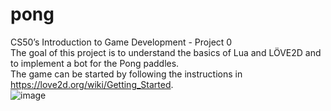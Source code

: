 # pong  
CS50’s Introduction to Game Development - Project 0    
The goal of this project is to understand the basics of Lua and LÖVE2D and to implement a bot for the Pong paddles.    
The game can be started by following the instructions in https://love2d.org/wiki/Getting_Started.    
![image](https://github.com/user-attachments/assets/c82b7258-17f1-4488-9d62-22db56322470)

